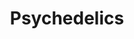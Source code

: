 ---
title: Psychedelics
crosslinks:
- LSD
- Drugs
- mycology
- druggardening
- LSA
- DMT
- law
- weed
- Suomi
- tommytext
- place
- 5MeODMT
- researchchemicals
- Psychonaut
- darknetmarkets
- IAmA
- drunk
- zyzz
- Kava
- AskScienceDiscussion
---